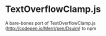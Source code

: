 # TextOverflowClamp.js
A bare-bones port of TextOverflowClamp.js (http://codepen.io/Merri/pen/Dsuim) to npm
